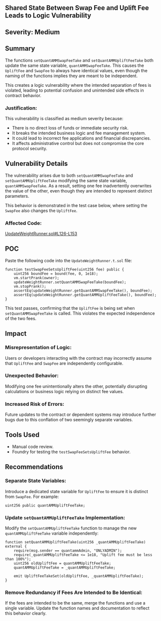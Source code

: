 ## Shared State Between Swap Fee and Uplift Fee Leads to Logic Vulnerability
## Severity: Medium
## Summary
The functions `setQuantAMMSwapFeeTake` and `setQuantAMMUpliftFeeTake` both update the same state variable, `quantAMMSwapFeeTake`. This causes the `UpliftFee` and `SwapFee` to always have identical values, even though the naming of the functions implies they are meant to be independent.

This creates a logic vulnerability where the intended separation of fees is violated, leading to potential confusion and unintended side effects in contract behavior.


### Justification:
This vulnerability is classified as medium severity because:

- There is no direct loss of funds or immediate security risk.
- It breaks the intended business logic and fee management system.
- It could lead to incorrect fee applications and financial discrepancies.
- It affects administrative control but does not compromise the core protocol security.

## Vulnerability Details
The vulnerability arises due to both `setQuantAMMSwapFeeTake` and `setQuantAMMUpliftFeeTake` modifying the same state variable, `quantAMMSwapFeeTake`. As a result, setting one fee inadvertently overwrites the value of the other, even though they are intended to represent distinct parameters.

This behavior is demonstrated in the test case below, where setting the `SwapFee` also changes the `UpliftFee`.

### Affected Code:
[UpdateWeightRunner.sol#L126-L153](https://github.com/Cyfrin/2024-12-quantamm/blob/a775db4273eb36e7b4536c5b60207c9f17541b92/pkg/pool-quantamm/contracts/UpdateWeightRunner.sol#L126-L153)

## POC
Paste the following code into the `UpdateWeightRunner.t.sol` file:

```solidity
function testSwapFeeSetsUpliftFee(uint256 fee) public {
    uint256 boundFee = bound(fee, 0, 1e18);
    vm.startPrank(owner);
    updateWeightRunner.setQuantAMMSwapFeeTake(boundFee);
    vm.stopPrank();
    assertEq(updateWeightRunner.getQuantAMMSwapFeeTake(), boundFee);
    assertEq(updateWeightRunner.getQuantAMMUpliftFeeTake(), boundFee);
}
```

This test passes, confirming that the `UpliftFee` is being set when `setQuantAMMSwapFeeTake` is called. This violates the expected independence of the two fees.

## Impact
### Misrepresentation of Logic:
Users or developers interacting with the contract may incorrectly assume that `UpliftFee` and `SwapFee` are independently configurable.

### Unexpected Behavior:
Modifying one fee unintentionally alters the other, potentially disrupting calculations or business logic relying on distinct fee values.

### Increased Risk of Errors:
Future updates to the contract or dependent systems may introduce further bugs due to this conflation of two seemingly separate variables.

## Tools Used
- Manual code review.
- Foundry for testing the `testSwapFeeSetsUpliftFee` behavior.

## Recommendations
### Separate State Variables:
Introduce a dedicated state variable for `UpliftFee` to ensure it is distinct from `SwapFee`. For example:

```solidity
uint256 public quantAMMUpliftFeeTake;
```

### Update `setQuantAMMUpliftFeeTake` Implementation:
Modify the `setQuantAMMUpliftFeeTake` function to manage the new `quantAMMUpliftFeeTake` variable independently:

```solidity
function setQuantAMMUpliftFeeTake(uint256 _quantAMMUpliftFeeTake) external {
    require(msg.sender == quantammAdmin, "ONLYADMIN");
    require(_quantAMMUpliftFeeTake <= 1e18, "Uplift fee must be less than 100%");
    uint256 oldUpliftFee = quantAMMUpliftFeeTake;
    quantAMMUpliftFeeTake = _quantAMMUpliftFeeTake;

    emit UpliftFeeTakeSet(oldUpliftFee, _quantAMMUpliftFeeTake);
}
```

### Remove Redundancy if Fees Are Intended to Be Identical:
If the fees are intended to be the same, merge the functions and use a single variable. Update the function names and documentation to reflect this behavior clearly.

